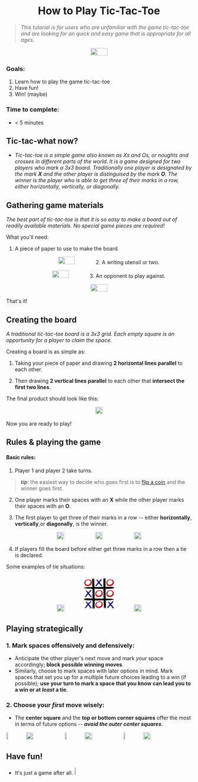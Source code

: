 <h1 style="text-align: center;" markdown="1">How to Play Tic-Tac-Toe</h3>
 
>_This tutorial is for users who are unfamiliar with the game tic-tac-toe and are looking for an quick and easy game that is appropriate for all ages._
 
<p style="text-align:center;"><img src="https://d2gg9evh47fn9z.cloudfront.net/800px_COLOURBOX4188073.jpg" width="30%" height="30%" /> 
 
### Goals: 

1. Learn how to play the game tic-tac-toe 
2. Have fun! 
3. Win! (maybe)
 
### Time to complete: 	
+ < 5 minutes

## Tic-tac-what now? 

+ _Tic-tac-toe is a simple game also known as Xs and Os, or noughts and crosses in different parts of the world. It is a game designed for two players who mark a 3x3 board. Traditionally one player is designated by the mark **X** and the other player is distinguised by the mark **O**. The winner is the player who is able to get three of their marks in a row, either horizontally, vertically, or diagonally._


## Gathering game materials

_The best part of tic-tac-toe is that it is so easy to make a board out of readily available materials. No special game pieces are required!_

What you'll need:

1. A piece of paper to use to make the board.
<p style="text-align:center;"><img src="https://image.freepik.com/free-photo/top-view-of-pieces-of-paper-on-wooden-table_1232-744.jpg" width="30%" height="30%" />
2.  A writing utensil or two. 
<p style="text-align:center;"><img src="http://cliparts.co/cliparts/8cG/b5x/8cGb5x8Ki.jpg" width="30%" height="30%" />
3. An opponent to play against. 
<p style="text-align:center;"><img src="http://3.bp.blogspot.com/-fOKy8iFplc0/Ui5zpk6qijI/AAAAAAAAIZc/s9Tiba3-Bd8/w1200-h630-p-k-no-nu/fencing.jpg" width="30%" height="30%" />

That's it!

## Creating the board

_A traditional tic-tac-toe board is a 3x3 grid. Each empty square is an opportunity for a player to claim the space._

Creating a board is as simple as: 

1. Taking your piece of paper and drawing __2 horizontal lines parallel__ to each other. 

2. Then drawing __2 vertical lines parallel__ to each other that __intersect the first two lines__. 

The final product should look like this:

<p style="text-align:center;"><img src="https://s-media-cache-ak0.pinimg.com/736x/ee/e6/5c/eee65c29bbdae1ae55452206aca999b9--tic-tac-toe-game-worship-ideas.jpg" width="20%" height="20%" />

Now you are ready to play!

## Rules & playing the game

#### Basic rules:

1. Player 1 and player 2 take turns.
>**_tip_**: the easiest way to decide who goes first is to [flip a coin](https://en.wikipedia.org/wiki/Coin_flipping) and the winner goes first.

2. One player marks their spaces with an __X__ while the other player marks their spaces with an __O__.

3. The first player to get three of their marks in a row -- either __horizontally__, __vertically__,or __diagonally__, is the winner.
<p style="text-align:center;"><img src="https://lh5.ggpht.com/KBgLfynFCxCPC-QfRT_oLutQlE76-W69D1ONYoEruothMnf69k1ne8X7EcikP47w1dU=w300" width="20%" height="20%" />
<img src="https://upload.wikimedia.org/wikipedia/commons/b/b1/Tic_tac_toe_complete.svg" width="20%" height="20%" /> 
<img src="https://lh3.googleusercontent.com/8ZBX2_hSIVeb-7UBhVK2EzAIj8smAD83FkZDcOIAj2RVeGbhTGNRNXRlI1XitJBDFRw=w300" width="20%" height="20%" />

4. If players fill the board before either get three marks in a row then a tie is declared.

Some examples of tie situations:

<p style="text-align:center;"><img src="http://www.old-computers.com/museum/software/fairchild_channelf_morpion_s4.png" width="20%" height="20%" />  <img src="ttt.jpeg" width="20%" height="20%" />  <img src="http://wonderopolis.org/wp-content/uploads//2013/11/dreamstime_xl_31847009-Custom.jpg" width="20%" height="20%" />


## Playing strategically


### 1. Mark spaces offensively and defensively: 

+ Anticipate the other player's next move and mark _your_ space accordingly; __block possible winning moves__. 
+ Similarly, choose to mark spaces with later options in mind. Mark spaces that set you up for a multiple future choices leading to a win (if possible); __use your turn to mark a space that you know can lead you to a win or at *least* a tie__.

### 2. Choose your _first_ move wisely:

+ The __center square__ and the __top or bottom corner squares__ offer the most in terms of future options -- __*avoid the outer center squares*__.

<img src="https://cdn.pixabay.com/photo/2016/03/31/14/37/check-mark-1292787_960_720.png" width="10%" height="10%" />  <img src="http://pad3.whstatic.com/images/thumb/b/b0/Play-Tic-Tac-Toe-Step-6.jpg/aid84863-v4-728px-Play-Tic-Tac-Toe-Step-6.jpg" width="20%" height="20%" />  	<img src="https://cdn.pixabay.com/photo/2016/03/31/14/37/check-mark-1292787_960_720.png" width="10%" height="10%" /> <img src="http://3.bp.blogspot.com/_LCzpSwivAWw/TQb9YMHSQ6I/AAAAAAAAAFk/k9YlJHiDP5A/s320/diagnal.gif" width="20%" height="70%" />		<img src="https://queerscifi.com/wp-content/uploads/2016/10/circle-slash-symbol-clipart-best-Ca9raJ-clipart.gif" width="10%" height="15%" />	<img src="http://pad3.whstatic.com/images/thumb/4/4c/Play-Tic-Tac-Toe-Step-8.jpg/aid84863-v4-728px-Play-Tic-Tac-Toe-Step-8.jpg" width="20%" height="20%" />		









## Have fun!

+ It's just a game after all. <img src="https://www.tes.com/sites/default/files/styles/news_article_hero/public/news_article_images/emoji.jpg?itok=kew_ndmU" width="8%" height="8%" />
